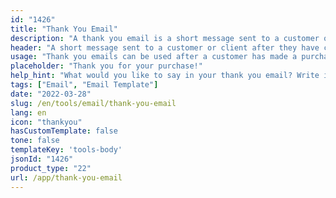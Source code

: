 ```yaml
---
id: "1426"
title: "Thank You Email"
description: "A thank you email is a short message sent to a customer or client after they have made a purchase, signed a contract, or completed some other action. The purpose of a thank you email is to show appreciation for the business, and to build goodwill and rapport."
header: "A short message sent to a customer or client after they have completed an action."
usage: "Thank you emails can be used after a customer has made a purchase, signed a contract, or completed some other action."
placeholder: "Thank you for your purchase!"
help_hint: "What would you like to say in your thank you email? Write it down and we'll help you create a stylistic email."
tags: ["Email", "Email Template"]
date: "2022-03-28"
slug: /en/tools/email/thank-you-email
lang: en
icon: "thankyou"
hasCustomTemplate: false
tone: false
templateKey: 'tools-body'
jsonId: "1426"
product_type: "22"
url: /app/thank-you-email
---
```

